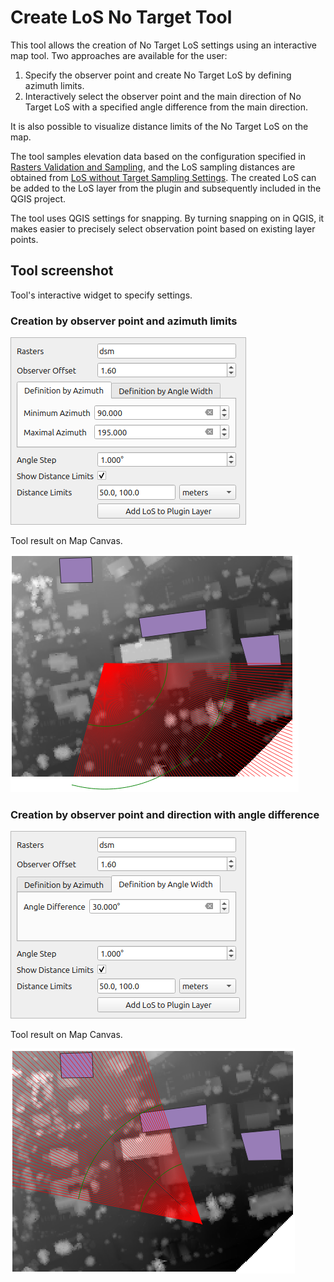 # Create LoS No Target Tool

This tool allows the creation of No Target LoS settings using an interactive map tool. Two approaches are available for the user:

1. Specify the observer point and create No Target LoS by defining azimuth limits.
2. Interactively select the observer point and the main direction of No Target LoS with a specified angle difference from the main direction.

It is also possible to visualize distance limits of the No Target LoS on the map.

The tool samples elevation data based on the configuration specified in [Rasters Validation and Sampling](tool_raster_validations.md), and the LoS sampling distances are obtained from [LoS without Target Sampling Settings](tool_los_without_target_sampling_settings.md). The created LoS can be added to the LoS layer from the plugin and subsequently included in the QGIS project.

The tool uses QGIS settings for snapping. By turning snapping on in QGIS, it makes easier to precisely select observation point based on existing layer points.

## Tool screenshot

Tool's interactive widget to specify settings.

### Creation by observer point and azimuth limits

![Tool Setting](../images/interactive_tool_los_no_target_settings_1.png)

Tool result on Map Canvas.

![Tool result on Map Canvas](../images/interactive_tool_los_no_target_result_1.png)

### Creation by observer point and direction with angle difference

![Tool Setting](../images/interactive_tool_los_no_target_settings_2.png)

Tool result on Map Canvas.

![Tool result on Map Canvas](../images/interactive_tool_los_no_target_result_2.png)
